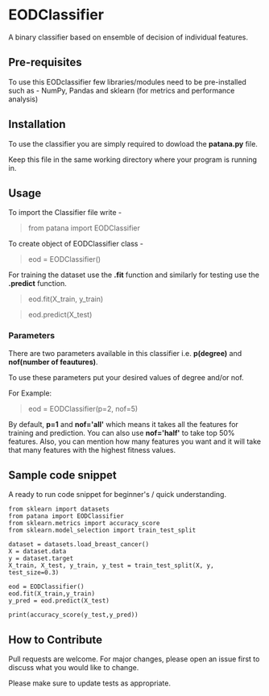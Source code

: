 # EODClassifier
A binary classifier based on ensemble of decision of individual features.

## Pre-requisites 
To use this EODclassifier few libraries/modules need to be pre-installed such as -
NumPy, Pandas and sklearn (for metrics and performance analysis)

## Installation
To use the classifier you are simply required to dowload the **patana.py** file.

Keep this file in the same working directory where your program is running in.

## Usage
To import the Classifier file write -
> from patana import EODClassifier

To create object of EODClassifier class -
> eod = EODClassifier()

For training the dataset use the **.fit** function and similarly for testing use the **.predict** function.
> eod.fit(X_train, y_train)

> eod.predict(X_test)


### Parameters
There are two parameters available in this classifier i.e. **p(degree)** and **nof(number of feautures)**.

To use these parameters put your desired values of degree and/or nof.

For Example:
> eod = EODClassifier(p=2, nof=5)

By default, **p=1** and **nof='all'** which means it takes all the features for training and prediction. You can also use **nof='half'** to take top 50% features. Also, you can mention how many features you want and it will take that many features with the highest fitness values.

## Sample code snippet 
A ready to run code snippet for beginner's / quick understanding.
```
from sklearn import datasets
from patana import EODClassifier
from sklearn.metrics import accuracy_score
from sklearn.model_selection import train_test_split

dataset = datasets.load_breast_cancer()
X = dataset.data
y = dataset.target
X_train, X_test, y_train, y_test = train_test_split(X, y, test_size=0.3)

eod = EODClassifier()
eod.fit(X_train,y_train)
y_pred = eod.predict(X_test)   

print(accuracy_score(y_test,y_pred)) 
```

## How to Contribute
Pull requests are welcome. For major changes, please open an issue first to discuss what you would like to change.

Please make sure to update tests as appropriate.
